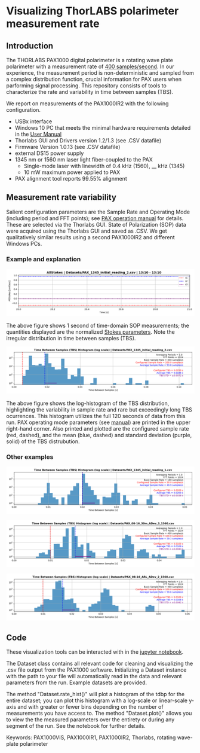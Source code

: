 # Visualizing ThorLABS polarimeter measurement rate

## Introduction
The THORLABS PAX1000 digital polarimeter is a rotating wave plate polarimeter with a measurement rate of [400 samples/second](https://www.thorlabs.com/newgrouppage9.cfm?objectgroup_id=1564). In our experience, the measurement period is non-deterministic and sampled from a complex distribution function, crucial information for PAX users when parforming signal processing. This repository consists of tools to characterize the rate and variability in time between samples (TBS).

We report on measurements of the PAX1000IR2 with the following configuration.
* USBx interface
* Windows 10 PC that meets the minimal hardware requirements detailed in the [User Manual](https://www.thorlabs.com/thorproduct.cfm?partnumber=PAX1000IR2)
* Thorlabs GUI and Drivers version 1.2/1.3 (see .CSV datafile)
* Firmware Version 1.0.13 (see .CSV datafile)
* external DS15 power supply
* 1345 nm or 1560 nm laser light fiber-coupled to the PAX
  * Single-mode laser with linewidth of 0.4 kHz (1560), __ kHz (1345)
  * 10 mW maximum power applied to PAX
* PAX alignment tool reports 99.55% alignment

## Measurement rate variability
Salient configuration parameters are the Sample Rate and Operating Mode (including period and FFT points); see [PAX operation manual](https://www.thorlabs.com/thorproduct.cfm?partnumber=PAX1000IR2) for details. These are selected via the Thorlabs GUI. State of Polarization (SOP) data were acquired using the Thorlabs GUI and saved as .CSV. We get qualitatively similar results using a second PAX1000IR2 and different Windows PCs.

### Example and explanation
![Measurement plot](pax_hist_photos/meas_1.png "Measurement plot")

The above figure shows 1 second of time-domain SOP measurements; the quantities displayed are the normalized [Stokes parameters](https://en.wikipedia.org/wiki/Stokes_parameters). Note the irregular distribution in time between samples (TBS).

<!-- ![Histogram plot](pax_hist_photos/hist_nolog_1.png "Histogram plot") -->

![Log Histogram plot](pax_hist_photos/hist_1.png "Log Histogram plot")

The above figure shows the log-histogram of the TBS distribution, highlighting the variability in sample rate and rare but exceedingly long TBS ocurrences. This histogram utilizes the full 120 seconds of data from this run. PAX operating mode parameters (see [manual](https://www.thorlabs.com/thorproduct.cfm?partnumber=PAX1000IR2)) are printed in the upper right-hand corner. Also printed and plotted are the configured sample rate (red, dashed), and the mean (blue, dashed) and standard deviation (purple, solid) of the TBS distrubution.

### Other examples

![Log Histogram plot](pax_hist_photos/hist_2.png "Log Histogram plot")

![Log Histogram plot](pax_hist_photos/hist_3.png "Log Histogram plot")

![Log Histogram plot](pax_hist_photos/hist_4.png "Log Histogram plot")

## Code
These visualization tools can be interacted with in the [jupyter notebook](PAX_code/PAX_Code_Notebook.ipynb).

The Dataset class contains all relevant code for cleaning and visualizing the .csv file output from the PAX1000 software. Initializing a Dataset instance with the path to your file will automatically read in the data and relevant parameters from the run. Example datasets are provided.

The method "Dataset.rate_hist()" will plot a histogram of the tdbp for the entire dataset; you can plot this histogram with a log-scale or linear-scale y-axis and with greater or fewer bins depending on the number of measurements you have access to. The method "Dataset.plot()" allows you to view the the measured parameters over the entirety or during any segment of the run. See the notebook for further details.


Keywords: PAX1000VIS, PAX1000IR1, PAX1000IR2, Thorlabs, rotating wave-plate polarimeter
